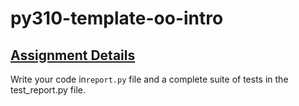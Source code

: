 # py310-template-oo-intro

## [Assignment Details](https://uwpce-pythoncert.github.io/ProgrammingInPython/exercises/oo_intro/oo_intro.html)

Write your code in`report.py` file and a complete suite of tests in the test_report.py file.


